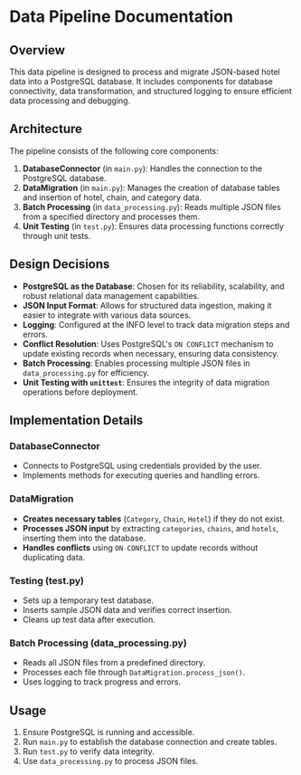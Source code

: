 # Data Pipeline Documentation

## Overview
This data pipeline is designed to process and migrate JSON-based hotel data into a PostgreSQL database. It includes components for database connectivity, data transformation, and structured logging to ensure efficient data processing and debugging.

## Architecture
The pipeline consists of the following core components:

1. **DatabaseConnector** (in `main.py`): Handles the connection to the PostgreSQL database.
2. **DataMigration** (in `main.py`): Manages the creation of database tables and insertion of hotel, chain, and category data.
3. **Batch Processing** (in `data_processing.py`): Reads multiple JSON files from a specified directory and processes them.
4. **Unit Testing** (in `test.py`): Ensures data processing functions correctly through unit tests.

## Design Decisions
- **PostgreSQL as the Database**: Chosen for its reliability, scalability, and robust relational data management capabilities.
- **JSON Input Format**: Allows for structured data ingestion, making it easier to integrate with various data sources.
- **Logging**: Configured at the INFO level to track data migration steps and errors.
- **Conflict Resolution**: Uses PostgreSQL's `ON CONFLICT` mechanism to update existing records when necessary, ensuring data consistency.
- **Batch Processing**: Enables processing multiple JSON files in `data_processing.py` for efficiency.
- **Unit Testing with `unittest`**: Ensures the integrity of data migration operations before deployment.

## Implementation Details
### DatabaseConnector
- Connects to PostgreSQL using credentials provided by the user.
- Implements methods for executing queries and handling errors.

### DataMigration
- **Creates necessary tables** (`Category`, `Chain`, `Hotel`) if they do not exist.
- **Processes JSON input** by extracting `categories`, `chains`, and `hotels`, inserting them into the database.
- **Handles conflicts** using `ON CONFLICT` to update records without duplicating data.

### Testing (test.py)
- Sets up a temporary test database.
- Inserts sample JSON data and verifies correct insertion.
- Cleans up test data after execution.

### Batch Processing (data_processing.py)
- Reads all JSON files from a predefined directory.
- Processes each file through `DataMigration.process_json()`.
- Uses logging to track progress and errors.

## Usage
1. Ensure PostgreSQL is running and accessible.
2. Run `main.py` to establish the database connection and create tables.
3. Run `test.py` to verify data integrity.
4. Use `data_processing.py` to process JSON files.


